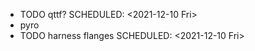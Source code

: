 - TODO qttf?
  SCHEDULED: <2021-12-10 Fri>
- pyro
- TODO harness flanges
  SCHEDULED: <2021-12-10 Fri>